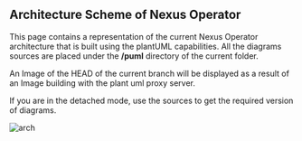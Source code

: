 ## Architecture Scheme of Nexus Operator

This page contains a representation of the current Nexus Operator architecture that is built using the plantUML capabilities. 
All the diagrams sources are placed under the **/puml** directory of the current folder. 

An Image of the HEAD of the current branch will be displayed as a result of an Image building with the plant uml proxy server. 

If you are in the detached mode, use the sources to get the required version of diagrams.

![arch](http://www.plantuml.com/plantuml/proxy?src=https://raw.githubusercontent.com/epmd-edp/nexus-operator/master/documentation/puml/arch.puml) 